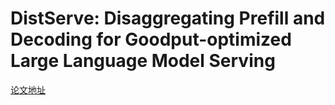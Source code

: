 # DistServe: Disaggregating Prefill and Decoding for Goodput-optimized Large Language Model Serving

[论文地址](https://arxiv.org/abs/2401.09670)

